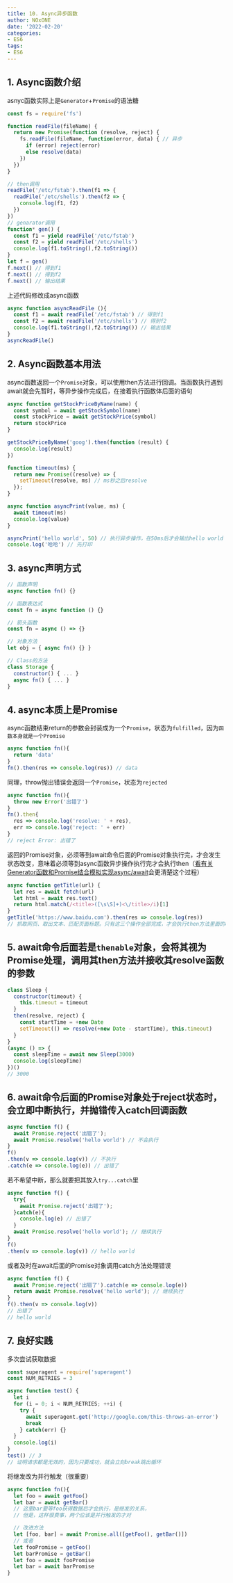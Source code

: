 ```yaml
---
title: 10. Async异步函数
author: NOxONE
date: '2022-02-20'
categories:
- ES6
tags:
- ES6
---
```


## 1. Async函数介绍
asnyc函数实际上是`Generator`+`Promise`的语法糖
```js
const fs = require('fs')

function readFile(fileName) {
  return new Promise(function (resolve, reject) {
    fs.readFile(fileName, function(error, data) { // 异步
      if (error) reject(error)
      else resolve(data)
    })
  })
}

// then调用
readFile('/etc/fstab').then(f1 => {
  readFile('/etc/shells').then(f2 => {
    console.log(f1, f2)
  })
})
// genarator调用 
function* gen() {
  const f1 = yield readFile('/etc/fstab')
  const f2 = yield readFile('/etc/shells')
  console.log(f1.toString(),f2.toString())
}
let f = gen()
f.next() // 得到f1
f.next() // 得到f2
f.next() // 输出结果
```
上述代码修改成async函数
```js
async function asyncReadFile (){
  const f1 = await readFile('/etc/fstab') // 得到f1
  const f2 = await readFile('/etc/shells') // 得到f2
  console.log(f1.toString(),f2.toString()) // 输出结果
}
asyncReadFile()
```
## 2. Async函数基本用法
async函数返回一个`Promise`对象，可以使用then方法进行回调。当函数执行遇到await就会先暂时，等异步操作完成后，在接着执行函数体后面的语句
```js
async function getStockPriceByName(name) {
  const symbol = await getStockSymbol(name)
  const stockPrice = await getStockPrice(symbol)
  return stockPrice
}

getStockPriceByName('goog').then(function (result) {
  console.log(result)
})

```
```js
function timeout(ms) {
  return new Promise((resolve) => {
    setTimeout(resolve, ms) // ms秒之后resolve
  });
}

async function asyncPrint(value, ms) {
  await timeout(ms)
  console.log(value)
}

asyncPrint('hello world', 50) // 执行异步操作，在50ms后才会输出hello world
console.log('哈哈') // 先打印
```
## 3. async声明方式
```js
// 函数声明
async function fn() {}

// 函数表达式
const fn = async function () {}

// 箭头函数
const fn = async () => {}

// 对象方法
let obj = { async fn() {} }

// Class的方法
class Storage {
  constructor() { ... }
  async fn() { ... }
}
```
## 4. async本质上是Promise
async函数结束return的参数会封装成为一个`Promise`，状态为`fulfilled`，因为`函数本身就是一个Promise`
```js
async function fn(){
  return 'data'
}
fn().then(res => console.log(res)) // data
```
同理，throw抛出错误会返回一个`Promise`，状态为`rejected`
```js
async function fn(){
  throw new Error('出错了')
}
fn().then{
  res => console.log('resolve: ' + res),
  err => console.log('reject: ' + err)
}
// reject Error: 出错了
```
返回的Promise对象，必须等到await命令后面的Promise对象执行完，才会发生状态改变，意味着必须等到async函数异步操作执行完才会执行then（[看有关Generator函数和Promise结合模拟实现async/await](https://blog.csdn.net/Xiaoyc7/article/details/125502412)会更清楚这个过程）
```js
async function getTitle(url) {
  let res = await fetch(url)
  let html = await res.text()
  return html.match(/<title>([\s\S]+)<\/title>/i)[1]
}
getTitle('https://www.baidu.com').then(res => console.log(res))
// 抓取网页、取出文本、匹配页面标题。只有这三个操作全部完成，才会执行then方法里面的console.log
```
## 5. await命令后面若是`thenable`对象，会将其视为Promise处理，调用其then方法并接收其resolve函数的参数
```js
class Sleep {
  constructor(timeout) {
    this.timeout = timeout
  }
  then(resolve, reject) {
    const startTime = +new Date
    setTimeout(() => resolve(+new Date - startTime), this.timeout)
  }
}
(async () => {
  const sleepTime = await new Sleep(3000)
  console.log(sleepTime)
})()
// 3000
```
## 6. await命令后面的Promise对象处于reject状态时，会立即中断执行，并抛错传入catch回调函数
```js
async function f() {
  await Promise.reject('出错了');
  await Promise.resolve('hello world') // 不会执行
}
f()
.then(v => console.log(v)) // 不执行
.catch(e => console.log(e)) // 出错了
```
若不希望中断，那么就要把其放入`try...catch`里
```js
async function f() {
  try{
    await Promise.reject('出错了');
  }catch(e){
    console.log(e) // 出错了
  }
  await Promise.resolve('hello world'); // 继续执行
}
f()
.then(v => console.log(v)) // hello world
```
或者及时在await后面的Promise对象调用catch方法处理错误
```js
async function f() {
  await Promise.reject('出错了').catch(e => console.log(e))
  return await Promise.resolve('hello world'); // 继续执行
}
f().then(v => console.log(v))
// 出错了
// hello world
```
## 7. 良好实践

多次尝试获取数据
```js
const superagent = require('superagent')
const NUM_RETRIES = 3

async function test() {
  let i
  for (i = 0; i < NUM_RETRIES; ++i) {
    try {
      await superagent.get('http://google.com/this-throws-an-error')
      break
    } catch(err) {}
  }
  console.log(i)
}
test() // 3
// 证明请求都是无效的，因为只要成功，就会立刻break跳出循环
```
将继发改为并行触发（很重要）
```js
async function fn(){
  let foo = await getFoo()
  let bar = await getBar()
  // 这里bar要等foo获得数据后才会执行，是继发的关系，
  // 但是，这样很费事，两个应该是并行触发的才对

  // 改进方法
  let [foo, bar] = await Promise.all([getFoo(), getBar()])
  // 或者
  let fooPromise = getFoo()
  let barPromise = getBar()
  let foo = await fooPromise
  let bar = await barPromise
}
```
